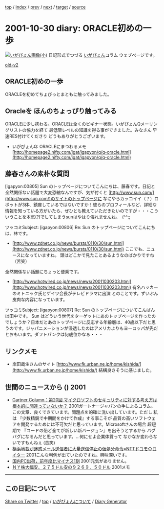 [top](https://igapyon.github.io/diary/) 
 / [index](https://igapyon.github.io/diary/2001/index.html) 
 / [prev](https://igapyon.github.io/diary/2001/ig011029.html) 
 / [next](https://igapyon.github.io/diary/2001/ig011031.html) 
 / [target](https://igapyon.github.io/diary/2001/ig011030.html) 
 / [source](https://github.com/igapyon/diary/blob/gh-pages/2001/ig011030.html.src.md) 

2001-10-30 diary: ORACLE初めの一歩
=====================================================================================================
[![いがぴょん画像(小)](https://igapyon.github.io/diary/images/iga200306s.jpg "いがぴょん")](https://igapyon.github.io/diary/memo/memoigapyon.html) 日記形式でつづる [いがぴょん](https://igapyon.github.io/diary/memo/memoigapyon.html)コラム ウェブページです。

[old-v2](ig011030-orig.html)

## ORACLE初めの一歩

ORACLEを初めてちょびっとまともに触ってみました。


## Oracleを ほんのちょっぴり触ってみる

ORACLEに少し携わる。ORACLEは全くのビギナー状態。いがぴょんQメーリングリストの協力を経て 最低限レベルの知識を得る事ができました。みなさん 早速RES付けてくださり どうもありがとうございます。

* いがぴょんQ: ORACLEにまつわるメモ
  [http://homepage2.nifty.com/igat/igapyon/q/q-oracle.html](http://homepage2.nifty.com/igat/igapyon/q/q-oracle.html)

## 藤春さんの素朴な質問

[igapyon:00805] Sun のトップページについてこんにちは、藤春です。日記と全然関係ない話題で大変恐縮なんですが、気が付くと [http://www.sun.com/](http://www.sun.com/)のサイトのトップページに なにやらカッコイイ（？）ロボットが3体、鎮座しているではないですか！彼らのプロフィールなど、詳細な情報を知っている方がいたら、ぜひとも教えていただきたいのですが・・・こういうことを本気(?)でしてしまうsunはやはり侮れませんね。　(^^;;

ツッコミSubject:  [igapyon:00806] Re: Sun のトップページについてこんにちは、林です。

* [http://www.zdnet.co.jp/news/bursts/0110/30/sun.html](http://www.zdnet.co.jp/news/bursts/0110/30/sun.html)
  ここでも、ニュースになっていますね。
  頭はどこかで見たことあるようなのばかりですね（苦笑）

全然関係ない話題にちょっと便乗です。

* [http://www.hotwired.co.jp/news/news/20011030203.html](http://www.hotwired.co.jp/news/news/20011030203.html)
  有名ハッカーのミトニック氏とゲイツ会長がテレビドラマに出演
  とのことです。ずいぶん皮肉な内容になっています。

ツッコミSubject:  [igapyon:00807] Re: Sun のトップページについてこんばんは田中です。
Sun はどういう世代をターゲットにあのトップページを作ったのでしょうか？日本だとあのトップページに反応する年齢層は、40歳以下だと思うのです。ジャパニメーションが浸透したのはアメリカよりもヨーロッパが先だとおもいます。ダフトパンクは何歳位かなぁ・・・

## リンクメモ

* 岸田哉生さんのサイト
  [http://www.fk.urban.ne.jp/home/kishida/](http://www.fk.urban.ne.jp/home/kishida/)
  結構良さそうに感じました。

## 世間のニュースから () 2001

* [Gartner Column：第20回 マイクロソフトのセキュリティに対する考え方は根本的に間違っていないか？](http://www.zdnet.co.jp/enterprise/0110/29/01102987.html)  2001ガートナージャパンの手によるコラム。この文章、良くできています。問題点を的確に洗い出しています。ただし 私は 『少数精鋭で中期間をかけて作成』する事こそが 品質の高いソフトウェアを開発するためには不可欠だと思っています。Microsoftさんの場合 超短期で 『コードの殆ど全てが新しい新バージョン』を出そうとするから バグバグになるんだと思っています。…何にせよ企業体質って なかなか変わらないですもんねぇ (苦笑)
* [横浜地裁が迷惑メール送信者に大量送信停止の仮処分命令=NTTドコモ◇ロイター](http://biztech.nikkeibp.co.jp/wcs/show/leaf?CID=onair/biztech/comm/151386)  2001こんな判例が出ていたのですね。興味深いです。
* [国内PC出荷，前年度比マイナス1割](http://www.zdnet.co.jp/news/bursts/0110/29/mmri.html)  2001元気がありません。
* [ＮＹ株大幅安、２７５ドル安の９２６９．５０ドル](http://www.asahi.com/business/update/1030/002.html)  2001メモ

----------------------------------------------------------------------------------------------------

## この日記について

[Share on Twitter](https://twitter.com/intent/tweet?hashtags=igapyon%2Cdiary%2C%E3%81%84%E3%81%8C%E3%81%B4%E3%82%87%E3%82%93&text=ORACLE%E5%88%9D%E3%82%81%E3%81%AE%E4%B8%80%E6%AD%A9&url=https%3A%2F%2Figapyon.github.io%2Fdiary%2F2001%2Fig011030.html) / [top](../index.html/) / [いがぴょんについて](https://igapyon.github.io/diary/memo/memoigapyon.html) / [Diary Generator](https://github.com/igapyon/igapyonv3)
